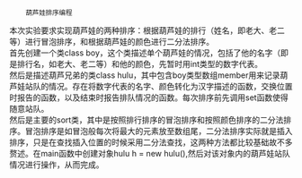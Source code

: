         葫芦娃排序编程
本次实验要求实现葫芦娃的两种排序：根据葫芦娃的排行（姓名，即老大、老二等）进行冒泡排序，和根据葫芦娃的颜色进行二分法排序。  
首先创建一个类class boy，这个类描述单个葫芦娃的情况，包括了他的名字（即是排行名，如老大、老二等）和他的颜色，先暂时用int类型的数字代表。  
然后是描述葫芦兄弟的类class hulu，其中包含boy类型数组member用来记录葫芦娃站队的情况。存在将数字代表的名字、颜色转化为汉字描述的函数，交换位置时报告的函数，以及结束时报告排队情况的函数。每次排序前先调用set函数使得随意站队。  
然后是主要的sort类，其中是按照排行排序的冒泡排序和按照颜色排序的二分法排序。冒泡排序是如冒泡般每次将最大的元素放至数组尾，二分法排序实际就是插入排序，只是在查找插入位置的时候采用二分法查找，这两种方法都比较基础故不多赘述。在main函数中创建对象hulu h = new hulu(),然后对该对象内的葫芦娃站队情况进行操作，从而完成。
